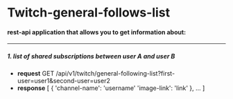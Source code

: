 # Twitch-general-follows-list
#### rest-api application that allows you to get information about:

------------

##### 1. list of shared subscriptions between user A and user B
- **request**
GET /api/v1/twitch/general-following-list?first-user=user1&second-user=user2
- **response**
	  [
		{
			'channel-name': 'username'
			'image-link': 'link'
		},
		...
	  ]
